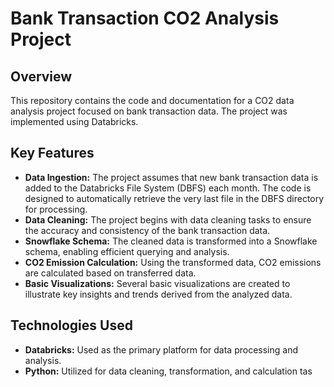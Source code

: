 # Bank Transaction CO2 Analysis Project

## Overview
This repository contains the code and documentation for a CO2 data analysis project focused on bank transaction data. The project was implemented using Databricks.

## Key Features
- **Data Ingestion:** The project assumes that new bank transaction data is added to the Databricks File System (DBFS) each month. The code is designed to automatically retrieve the very last file in the DBFS directory for processing.
- **Data Cleaning:** The project begins with data cleaning tasks to ensure the accuracy and consistency of the bank transaction data.
- **Snowflake Schema:** The cleaned data is transformed into a Snowflake schema, enabling efficient querying and analysis.
- **CO2 Emission Calculation:** Using the transformed data, CO2 emissions are calculated based on transferred data.
- **Basic Visualizations:** Several basic visualizations are created to illustrate key insights and trends derived from the analyzed data.

## Technologies Used
- **Databricks:** Used as the primary platform for data processing and analysis.
- **Python:** Utilized for data cleaning, transformation, and calculation tas
